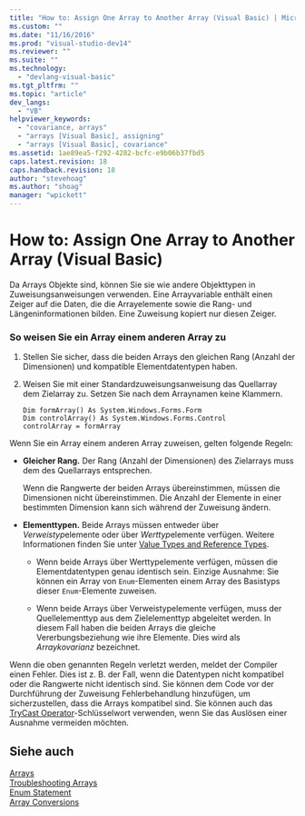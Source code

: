 ```yaml
---
title: "How to: Assign One Array to Another Array (Visual Basic) | Microsoft Docs"
ms.custom: ""
ms.date: "11/16/2016"
ms.prod: "visual-studio-dev14"
ms.reviewer: ""
ms.suite: ""
ms.technology: 
  - "devlang-visual-basic"
ms.tgt_pltfrm: ""
ms.topic: "article"
dev_langs: 
  - "VB"
helpviewer_keywords: 
  - "covariance, arrays"
  - "arrays [Visual Basic], assigning"
  - "arrays [Visual Basic], covariance"
ms.assetid: 1ae89ea5-f292-4282-bcfc-e9b06b37fbd5
caps.latest.revision: 18
caps.handback.revision: 18
author: "stevehoag"
ms.author: "shoag"
manager: "wpickett"
---
```

# How to: Assign One Array to Another Array (Visual Basic)
Da Arrays Objekte sind, können Sie sie wie andere Objekttypen in Zuweisungsanweisungen verwenden.  Eine Arrayvariable enthält einen Zeiger auf die Daten, die die Arrayelemente sowie die Rang\- und Längeninformationen bilden. Eine Zuweisung kopiert nur diesen Zeiger.  
  
### So weisen Sie ein Array einem anderen Array zu  
  
1.  Stellen Sie sicher, dass die beiden Arrays den gleichen Rang \(Anzahl der Dimensionen\) und kompatible Elementdatentypen haben.  
  
2.  Weisen Sie mit einer Standardzuweisungsanweisung das Quellarray dem Zielarray zu.  Setzen Sie nach dem Arraynamen keine Klammern.  
  
    ```  
    Dim formArray() As System.Windows.Forms.Form  
    Dim controlArray() As System.Windows.Forms.Control  
    controlArray = formArray  
    ```  
  
 Wenn Sie ein Array einem anderen Array zuweisen, gelten folgende Regeln:  
  
-   **Gleicher Rang.** Der Rang \(Anzahl der Dimensionen\) des Zielarrays muss dem des Quellarrays entsprechen.  
  
     Wenn die Rangwerte der beiden Arrays übereinstimmen, müssen die Dimensionen nicht übereinstimmen.  Die Anzahl der Elemente in einer bestimmten Dimension kann sich während der Zuweisung ändern.  
  
-   **Elementtypen.** Beide Arrays müssen entweder über *Verweistyp*elemente oder über *Werttyp*elemente verfügen.  Weitere Informationen finden Sie unter [Value Types and Reference Types](../../../../visual-basic/programming-guide/language-features/data-types/value-types-and-reference-types.md).  
  
    -   Wenn beide Arrays über Werttypelemente verfügen, müssen die Elementdatentypen genau identisch sein.  Einzige Ausnahme: Sie können ein Array von `Enum`\-Elementen einem Array des Basistyps dieser `Enum`\-Elemente zuweisen.  
  
    -   Wenn beide Arrays über Verweistypelemente verfügen, muss der Quellelementtyp aus dem Zielelementtyp abgeleitet werden.  In diesem Fall haben die beiden Arrays die gleiche Vererbungsbeziehung wie ihre Elemente.  Dies wird als *Arraykovarianz* bezeichnet.  
  
 Wenn die oben genannten Regeln verletzt werden, meldet der Compiler einen Fehler. Dies ist z. B. der Fall, wenn die Datentypen nicht kompatibel oder die Rangwerte nicht identisch sind.  Sie können dem Code vor der Durchführung der Zuweisung Fehlerbehandlung hinzufügen, um sicherzustellen, dass die Arrays kompatibel sind.  Sie können auch das [TryCast Operator](../../../../visual-basic/language-reference/operators/trycast-operator.md)\-Schlüsselwort verwenden, wenn Sie das Auslösen einer Ausnahme vermeiden möchten.  
  
## Siehe auch  
 [Arrays](../../../../visual-basic/programming-guide/language-features/arrays/index.md)   
 [Troubleshooting Arrays](../../../../visual-basic/programming-guide/language-features/arrays/troubleshooting-arrays.md)   
 [Enum Statement](../../../../visual-basic/language-reference/statements/enum-statement.md)   
 [Array Conversions](../../../../visual-basic/programming-guide/language-features/data-types/array-conversions.md)